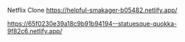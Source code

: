 Netflix Clone
https://helpful-smakager-b05482.netlify.app/

https://65f0230e39a18c9b91b94194--statuesque-quokka-9f82c6.netlify.app/
